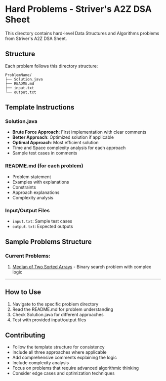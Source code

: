 # Hard Problems - Striver's A2Z DSA Sheet

This directory contains hard-level Data Structures and Algorithms problems from Striver's A2Z DSA Sheet.

## Structure

Each problem follows this directory structure:
```
ProblemName/
├── Solution.java
├── README.md
├── input.txt
└── output.txt
```

## Template Instructions

### Solution.java
- **Brute Force Approach**: First implementation with clear comments
- **Better Approach**: Optimized solution if applicable
- **Optimal Approach**: Most efficient solution
- Time and Space complexity analysis for each approach
- Sample test cases in comments

### README.md (for each problem)
- Problem statement
- Examples with explanations
- Constraints
- Approach explanations
- Complexity analysis

### Input/Output Files
- `input.txt`: Sample test cases
- `output.txt`: Expected outputs

## Sample Problems Structure

### Current Problems:
1. [Median of Two Sorted Arrays](./MedianOfTwoSortedArrays/) - Binary search problem with complex logic

---

## How to Use

1. Navigate to the specific problem directory
2. Read the README.md for problem understanding
3. Check Solution.java for different approaches
4. Test with provided input/output files

## Contributing

- Follow the template structure for consistency
- Include all three approaches where applicable
- Add comprehensive comments explaining the logic
- Include complexity analysis
- Focus on problems that require advanced algorithmic thinking
- Consider edge cases and optimization techniques
